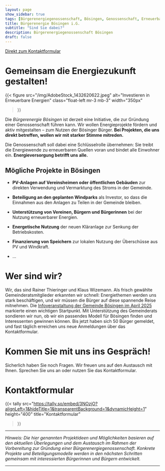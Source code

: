```yaml
---
layout: page
show_sidebar: true
tags: [Bürgerenergiegenossenschaft, Bösingen, Genossenschaft, Erneuerbare Energien, Klimaschutz]
title: Bürgerenergie Bösingen i.G.
subtitle: "Sind Sie dabei?"
description: Bürgerenergiegenossenschaft Bösingen
draft: false
---
```


[Direkt zum Kontaktformular](#kontaktformular)


# Gemeinsam die Energie&shy;zukunft gestalten!

{{< figure
  src="/img/AdobeStock_1432620622.jpeg"
  alt="Investieren in Erneuerbare Energien"
  class="float-left mr-3 mb-3"
  width="350px"
>}}

Die *Bürgerenergie Bösingen* ist derzeit eine Initiative, die zur Gründung einer Genossenschaft führen kann. Wir wollen Energieprojekte fördern und aktiv mitgestalten – zum Nutzen der Bösinger Bürger. **Bei Projekten, die uns direkt betreffen, wollen wir mit starker Stimme mitreden.**

Die Genossenschaft soll dabei eine Schlüsselrolle übernehmen: Sie treibt die Energiewende zu erneuerbaren Quellen voran und bindet alle Einwohner ein. **Energieversorgung betrifft uns alle.**



<div class="clearfix"></div>

## Mögliche Projekte in Bösingen

* **PV-Anlagen auf Vereinsheimen oder öffentlichen Gebäuden** zur direkten Verwendung und Vermarktung des Stroms in der Gemeinde.

* **Beteiligung an den geplanten Windparks** als Investor, so dass die Einnahmen aus den Anlagen zu Teilen in der Gemeinde bleiben.

* **Unterstützung von Vereinen, Bürgern und Bürgerinnen** bei der Nutzung erneuerbarer Energien.

* **Energetische Nutzung** der neuen Kläranlage zur Senkung der Betriebskosten.

* **Finanzierung von Speichern** zur lokalen Nutzung der Überschüsse aus PV und Windkraft.

* ...

# Wer sind wir?

Wir, das sind Rainer Thieringer und Klaus Wizemann. Als frisch gewählte Gemeinderatsmitglieder erkannten wir schnell: Energiethemen werden uns stark beschäftigen, und wir müssen die Bürger auf diese spannende Reise mitnehmen. Die [Infoveranstaltung der Gemeinde Bösingen im April 2025](/neuigkeiten/20250429_buergerinfo) markierte einen wichtigen Startpunkt. Mit Unterstützung des Gemeinderats sondieren wir nun, ob wir ein passendes Modell für Bösingen finden und Interessenten gewinnen können. Bis jetzt haben sich 50 Bürger gemeldet, und fast täglich erreichen uns neue Anmeldungen über das Kontaktformular.


# Kommen Sie mit uns ins Gespräch!

Sicherlich haben Sie noch Fragen. Wir freuen uns auf den Austausch mit Ihnen. Sprechen Sie uns an oder nutzen Sie das Kontaktformular.

# Kontaktformular

{{< tally
    src="https://tally.so/embed/3NOzjO?alignLeft=1&hideTitle=1&transparentBackground=1&dynamicHeight=1"
    height="400"
    title="Kontaktformular"
>}}

---

*Hinweis: Die hier genannten Projektideen und Möglichkeiten basieren auf den aktuellen Überlegungen und dem Austausch im Rahmen der Vorbereitung zur Gründung einer Bürgerenergiegenossenschaft. Konkrete Projekte und Beteiligungsmodelle werden in den nächsten Schritten gemeinsam mit interessierten Bürgerinnen und Bürgern entwickelt.*

---

